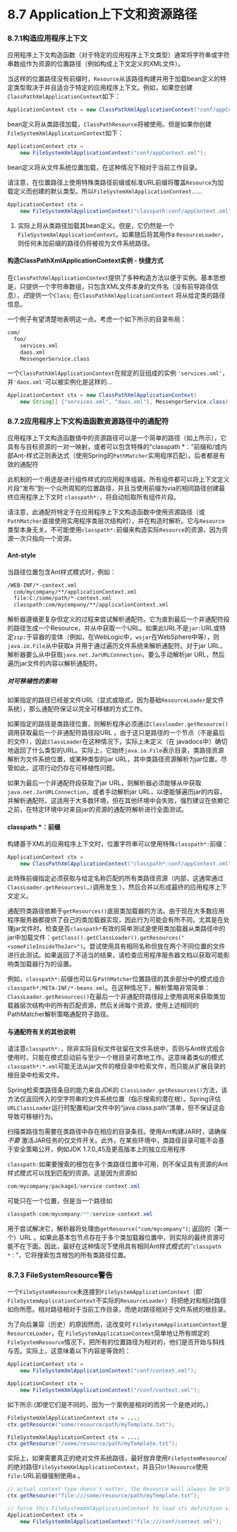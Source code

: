 # 8.7 Application上下文和资源路径

### 8.7.1构造应用程序上下文

应用程序上下文构造函数（对于特定的应用程序上下文类型）通常将字符串或字符串数组作为资源的位置路径（例如构成上下文定义的XML文件）。

当这样的位置路径没有前缀时，`Resource`从该路径构建并用于加载bean定义的特定类型取决于并且适合于特定的应用程序上下文。例如，如果您创建`ClassPathXmlApplicationContext`如下：

```java
ApplicationContext ctx = new ClassPathXmlApplicationContext("conf/appContext.xml");
```

bean定义将从类路径加载，`ClassPathResource`将被使用。但是如果你创建`FileSystemXmlApplicationContext`如下：

```java
ApplicationContext ctx =
    new FileSystemXmlApplicationContext("conf/appContext.xml");
```

bean定义将从文件系统位置加载，在这种情况下相对于当前工作目录。

请注意，在位置路径上使用特殊类路径前缀或标准URL前缀将覆盖`Resource`为加载定义而创建的默认类型。所以`FileSystemXmlApplicationContext`......

```java
ApplicationContext ctx =
    new FileSystemXmlApplicationContext("classpath:conf/appContext.xml");
```

1. 实际上将从类路径加载其bean定义。但是，它仍然是一个 `FileSystemXmlApplicationContext`。如果随后将其用作a `ResourceLoader`，则任何未加前缀的路径仍将被视为文件系统路径。

#### 构造ClassPathXmlApplicationContext实例 - 快捷方式

在`ClassPathXmlApplicationContext`提供了多种构造方法以便于实例。基本思想是，只提供一个字符串数组，只包含XML文件本身的文件名（没有前导路径信息），*还*提供一个`Class`; 在`ClassPathXmlApplicationContext` 将从给定类的路径信息。

一个例子有望清楚地表明这一点。考虑一个如下所示的目录布局：

```bash
com/
  foo/
    services.xml
    daos.xml
    MessengerService.class
```

一个`ClassPathXmlApplicationContext`在规定的豆组成的实例 `'services.xml'`，并`'daos.xml'`可以被实例化是这样的...

```java
ApplicationContext ctx = new ClassPathXmlApplicationContext(
    new String[] {"services.xml", "daos.xml"}, MessengerService.class);
```

### 8.7.2应用程序上下文构造函数资源路径中的通配符

应用程序上下文构造函数值中的资源路径可以是一个简单的路径（如上所示），它具有与目标资源的一对一映射，或者可以包含特殊的“classpath *：”前缀和/或内部Ant-样式正则表达式（使用Spring的`PathMatcher`实用程序匹配）。后者都是有效的通配符

此机制的一个用途是进行组件样式的应用程序组装。所有组件都可以将上下文定义片段“发布”到一个众所周知的位置路径，并且当使用前缀为via的相同路径创建最终应用程序上下文时 `classpath*:`，将自动拾取所有组件片段。

请注意，此通配符特定于在应用程序上下文构造函数中使用资源路径（或`PathMatcher`直接使用实用程序类层次结构时），并在构造时解析。它与`Resource`类型本身无关。不可能使用`classpath*:`前缀来构造实际`Resource`的资源，因为资源一次只指向一个资源。

#### Ant-style

当路径位置包含Ant样式模式时，例如：

```bash
/WEB-INF/*-context.xml
  com/mycompany/**/applicationContext.xml
  file:C:/some/path/*-context.xml
  classpath:com/mycompany/**/applicationContext.xml
```

解析器遵循更复杂但定义的过程来尝试解析通配符。它为直到最后一个非通配符段的路径生成一个Resource，并从中获取一个URL。如果此URL不是`jar:`URL或特定`zip:`于容器的变体（例如，在WebLogic中，`wsjar`在WebSphere中等），则`java.io.File`从中获取a 并用于通过遍历文件系统来解析通配符。对于jar URL，解析器要么从中获取`java.net.JarURLConnection`，要么手动解析jar URL，然后遍历jar文件的内容以解析通配符。

##### 对可移植性的影响

如果指定的路径已经是文件URL（显式或隐式，因为基础`ResourceLoader`是文件系统），那么通配符保证以完全可移植的方式工作。

如果指定的路径是类路径位置，则解析程序必须通过`Classloader.getResource()`调用获取最后一个非通配符路径段URL 。由于这只是路径的一个节点（不是最后的文件），因此`ClassLoader`在这种情况下，实际上未定义（在 javadocs中）确切地返回了什么类型的URL。实际上，它始终`java.io.File`表示目录，类路径资源解析为文件系统位置，或某种类型的jar URL，其中类路径资源解析为jar位置。尽管如此，这项行动仍存在可移植性问题。

如果为最后一个非通配符段获取了jar URL，则解析器必须能够从中获取`java.net.JarURLConnection`，或者手动解析jar URL，以便能够遍历jar的内容，并解析通配符。这适用于大多数环境，但在其他环境中会失败，强烈建议在依赖它之前，在特定环境中对来自jar的资源的通配符解析进行全面测试。

#### classpath *：前缀

构建基于XML的应用程序上下文时，位置字符串可以使用特殊`classpath*:`前缀：

```java
ApplicationContext ctx =
    new ClassPathXmlApplicationContext("classpath*:conf/appContext.xml");
```

此特殊前缀指定必须获取与给定名称匹配的所有类路径资源（内部，这通常通过`ClassLoader.getResources(…)`调用发生 ），然后合并以形成最终的应用程序上下文定义。

通配符类路径依赖于`getResources()`底层类加载器的方法。由于现在大多数应用程序服务器都提供了自己的类加载器实现，因此行为可能会有所不同，尤其是在处理jar文件时。检查是否`classpath*`有效的简单测试是使用类加载器从类路径中的jar中加载文件：`getClass().getClassLoader().getResources("<someFileInsideTheJar>")`。尝试使用具有相同名称但放在两个不同位置的文件进行此测试。如果返回了不适当的结果，请检查应用程序服务器文档以获取可能影响类加载器行为的设置。

例如，`classpath*:`前缀也可以与`PathMatcher`位置路径的其余部分中的模式组合`classpath*:META-INF/*-beans.xml`。在这种情况下，解析策略非常简单：`ClassLoader.getResources()`在最后一个非通配符路径段上使用调用来获取类加载器层次结构中的所有匹配资源，然后关闭每个资源，使用上述相同的PathMatcher解析策略通配符子路径。

#### 与通配符有关的其他说明

请注意`classpath*:`，除非实际目标文件驻留在文件系统中，否则与Ant样式组合使用时，只能在模式启动前与至少一个根目录可靠地工作。这意味着类似的模式`classpath*:*.xml`可能无法从jar文件的根目录中检索文件，而只能从扩展目录的根目录中检索文件。

Spring检索类路径条目的能力来自JDK的 `ClassLoader.getResources()`方法，该方法仅返回传入的空字符串的文件系统位置（指示搜索的潜在根）。Spring评估`URLClassLoader`运行时配置和jar文件中的“java.class.path”清单，但不保证这会导致可移植行为。

扫描类路径包需要在类路径中存在相应的目录条目。使用Ant构建JAR时，请确保*不要* 激活JAR任务的仅文件开关。此外，在某些环境中，类路径目录可能不会基于安全策略公开，例如JDK 1.7.0_45及更高版本上的独立应用程序

`classpath:`如果要搜索的根包在多个类路径位置中可用，则不保证具有资源的Ant样式模式可以找到匹配的资源。这是因为资源如

```java
com/mycompany/package1/service-context.xml
```

可能只在一个位置，但是当一个路径如

```java
classpath:com/mycompany/**/service-context.xml
```

用于尝试解决它，解析器将处理由`getResource("com/mycompany")`; 返回的（第一个）URL 。如果此基本包节点存在于多个类加载器位置中，则实际的最终资源可能不在下面。因此，最好在这种情况下使用具有相同Ant样式模式的“`classpath *：`”，它将搜索包含根包的所有类路径位置。

### 8.7.3 FileSystemResource警告

一个`FileSystemResource`未连接到`FileSystemApplicationContext`（即`FileSystemApplicationContext`不实际的`ResourceLoader`）将把绝对和相对路径如你所愿。相对路径相对于当前工作目录，而绝对路径相对于文件系统的根目录。

为了向后兼容（历史）的原因然而，这改变时 `FileSystemApplicationContext`是`ResourceLoader`。在 `FileSystemApplicationContext`简单地让所有绑定的`FileSystemResource`情况下，把所有的位置路径为相对的，他们是否开始与斜线与否。实际上，这意味着以下内容是等效的：

```java
ApplicationContext ctx =
    new FileSystemXmlApplicationContext("conf/context.xml");
```

```java
ApplicationContext ctx =
    new FileSystemXmlApplicationContext("/conf/context.xml");
```

如下所示:(即使它们是不同的，因为一个案例是相对的而另一个是绝对的。）

```java
FileSystemXmlApplicationContext ctx = ...;
ctx.getResource("some/resource/path/myTemplate.txt");
```

```java
FileSystemXmlApplicationContext ctx = ...;
ctx.getResource("/some/resource/path/myTemplate.txt");
```

实际上，如果需要真正的绝对文件系统路径，最好放弃使用`FileSystemResource`/ 的绝对路径`FileSystemXmlApplicationContext`，并且只`UrlResource`使用`file:`URL前缀强制使用a 。

```java
// actual context type doesn't matter, the Resource will always be UrlResource
ctx.getResource("file:///some/resource/path/myTemplate.txt");
```

```java
// force this FileSystemXmlApplicationContext to load its definition via a UrlResource
ApplicationContext ctx =
    new FileSystemXmlApplicationContext("file:///conf/context.xml");
```